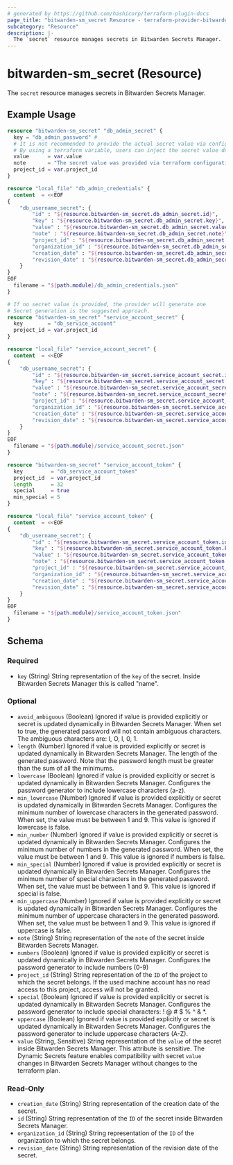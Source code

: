 ```yaml
---
# generated by https://github.com/hashicorp/terraform-plugin-docs
page_title: "bitwarden-sm_secret Resource - terraform-provider-bitwarden-sm"
subcategory: "Resource"
description: |-
  The `secret` resource manages secrets in Bitwarden Secrets Manager.
---
```


# bitwarden-sm_secret (Resource)

The `secret` resource manages secrets in Bitwarden Secrets Manager.

## Example Usage

```terraform
resource "bitwarden-sm_secret" "db_admin_secret" {
  key = "db_admin_password" #
  # It is not recommended to provide the actual secret value via configuration file
  # By using a terraform variable, users can inject the secret value during runtime via environment variables
  value      = var.value
  note       = "The secret value was provided via terraform configuration"
  project_id = var.project_id
}

resource "local_file" "db_admin_credentials" {
  content  = <<EOF
{
    "db_username_secret": {
        "id" : "${resource.bitwarden-sm_secret.db_admin_secret.id}",
        "key" : "${resource.bitwarden-sm_secret.db_admin_secret.key}",
        "value" : "${resource.bitwarden-sm_secret.db_admin_secret.value}",
        "note" : "${resource.bitwarden-sm_secret.db_admin_secret.note}",
        "project_id" : "${resource.bitwarden-sm_secret.db_admin_secret.project_id}",
        "organization_id" : "${resource.bitwarden-sm_secret.db_admin_secret.organization_id}",
        "creation_date" : "${resource.bitwarden-sm_secret.db_admin_secret.creation_date}",
        "revision_date" : "${resource.bitwarden-sm_secret.db_admin_secret.revision_date}"
    }
}
EOF
  filename = "${path.module}/db_admin_credentials.json"
}

# If no secret value is provided, the provider will generate one
# Secret generation is the suggested approach.
resource "bitwarden-sm_secret" "service_account_secret" {
  key        = "db_service_account"
  project_id = var.project_id
}

resource "local_file" "service_account_secret" {
  content  = <<EOF
{
    "db_username_secret": {
        "id" : "${resource.bitwarden-sm_secret.service_account_secret.id}",
        "key" : "${resource.bitwarden-sm_secret.service_account_secret.key}",
        "value" : "${resource.bitwarden-sm_secret.service_account_secret.value}",
        "note" : "${resource.bitwarden-sm_secret.service_account_secret.note}",
        "project_id" : "${resource.bitwarden-sm_secret.service_account_secret.project_id}",
        "organization_id" : "${resource.bitwarden-sm_secret.service_account_secret.organization_id}",
        "creation_date" : "${resource.bitwarden-sm_secret.service_account_secret.creation_date}",
        "revision_date" : "${resource.bitwarden-sm_secret.service_account_secret.revision_date}"
    }
}
EOF
  filename = "${path.module}/service_account_secret.json"
}

resource "bitwarden-sm_secret" "service_account_token" {
  key         = "db_service_account_token"
  project_id  = var.project_id
  length      = 32
  special     = true
  min_special = 5
}

resource "local_file" "service_account_token" {
  content  = <<EOF
{
    "db_username_secret": {
        "id" : "${resource.bitwarden-sm_secret.service_account_token.id}",
        "key" : "${resource.bitwarden-sm_secret.service_account_token.key}",
        "value" : "${resource.bitwarden-sm_secret.service_account_token.value}",
        "note" : "${resource.bitwarden-sm_secret.service_account_token.note}",
        "project_id" : "${resource.bitwarden-sm_secret.service_account_token.project_id}",
        "organization_id" : "${resource.bitwarden-sm_secret.service_account_token.organization_id}",
        "creation_date" : "${resource.bitwarden-sm_secret.service_account_token.creation_date}",
        "revision_date" : "${resource.bitwarden-sm_secret.service_account_token.revision_date}"
    }
}
EOF
  filename = "${path.module}/service_account_token.json"
}
```

<!-- schema generated by tfplugindocs -->
## Schema

### Required

- `key` (String) String representation of the `key` of the secret. Inside Bitwarden Secrets Manager this is called "name".

### Optional

- `avoid_ambiguous` (Boolean) Ignored if value is provided explicitly or secret is updated dynamically in Bitwarden Secrets Manager. When set to true, the generated password will not contain ambiguous characters. The ambiguous characters are: I, O, l, 0, 1.
- `length` (Number) Ignored if value is provided explicitly or secret is updated dynamically in Bitwarden Secrets Manager. The length of the generated password. Note that the password length must be greater than the sum of all the minimums.
- `lowercase` (Boolean) Ignored if value is provided explicitly or secret is updated dynamically in Bitwarden Secrets Manager. Configures the password generator to include lowercase characters (a-z).
- `min_lowercase` (Number) Ignored if value is provided explicitly or secret is updated dynamically in Bitwarden Secrets Manager. Configures the minimum number of lowercase characters in the generated password. When set, the value must be between 1 and 9. This value is ignored if lowercase is false.
- `min_number` (Number) Ignored if value is provided explicitly or secret is updated dynamically in Bitwarden Secrets Manager. Configures the minimum number of numbers in the generated password. When set, the value must be between 1 and 9. This value is ignored if numbers is false.
- `min_special` (Number) Ignored if value is provided explicitly or secret is updated dynamically in Bitwarden Secrets Manager. Configures the minimum number of special characters in the generated password. When set, the value must be between 1 and 9. This value is ignored if special is false.
- `min_uppercase` (Number) Ignored if value is provided explicitly or secret is updated dynamically in Bitwarden Secrets Manager. Configures the minimum number of uppercase characters in the generated password. When set, the value must be between 1 and 9. This value is ignored if uppercase is false.
- `note` (String) String representation of the `note` of the secret inside Bitwarden Secrets Manager.
- `numbers` (Boolean) Ignored if value is provided explicitly or secret is updated dynamically in Bitwarden Secrets Manager. Configures the password generator to include numbers (0-9)
- `project_id` (String) String representation of the `ID` of the project to which the secret belongs. If the used machine account has no read access to this project, access will not be granted.
- `special` (Boolean) Ignored if value is provided explicitly or secret is updated dynamically in Bitwarden Secrets Manager. Configures the password generator to include special characters: ! @ # $ % ^ & *.
- `uppercase` (Boolean) Ignored if value is provided explicitly or secret is updated dynamically in Bitwarden Secrets Manager. Configures the password generator to include uppercase characters (A-Z).
- `value` (String, Sensitive) String representation of the `value` of the secret inside Bitwarden Secrets Manager. This attribute is sensitive. The Dynamic Secrets feature enables compatibility with secret `value` changes in Bitwarden Secrets Manager without changes to the terraform plan.

### Read-Only

- `creation_date` (String) String representation of the creation date of the secret.
- `id` (String) String representation of the `ID` of the secret inside Bitwarden Secrets Manager.
- `organization_id` (String) String representation of the `ID` of the organization to which the secret belongs.
- `revision_date` (String) String representation of the revision date of the secret.
